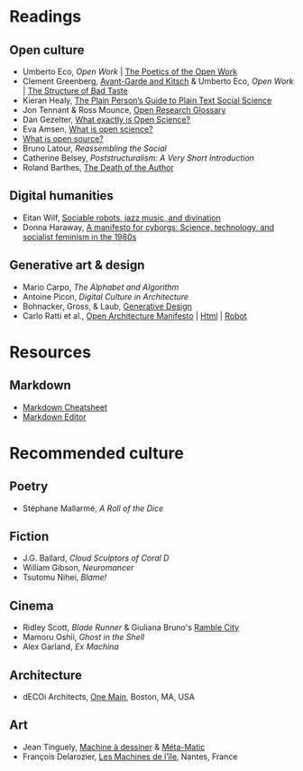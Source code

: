 
# Readings

## Open culture
* Umberto Eco, *Open Work* | [The Poetics of the Open Work](/readings/poetics-of-open-work.pdf)
* Clement Greenberg, [Avant-Garde and Kitsch](avant-garde-and-kitsch.pdf) & Umberto Eco, *Open Work* | [The Structure of Bad Taste](/readings/structure-of-bad-taste.pdf)
* Kieran Healy, [The Plain Person’s Guide to Plain Text Social Science](http://plain-text.co/)
* Jon Tennant & Ross Mounce, [Open Research Glossary](http://www.righttoresearch.org/resources/OpenResearchGlossary/)
* Dan Gezelter, [What exactly is Open Science?](http://openscience.org/what-exactly-is-open-science/)
* Eva Amsen, [What is open science?](https://blog.f1000.com/2014/11/11/what-is-open-science/)
* [What is open source?](https://opensource.com/resources/what-open-source)
* Bruno Latour, *Reassembling the Social*
* Catherine Belsey, *Poststructuralism: A Very Short Introduction*
* Roland Barthes, [The Death of the Author](http://artsites.ucsc.edu/faculty/Gustafson/FILM%20162.W10/readings/barthes.death.pdf)

## Digital humanities
* Eitan Wilf, [Sociable robots, jazz music, and divination](https://doi.org/10.1111/amet.12041)
* Donna Haraway, [A manifesto for cyborgs: Science, technology, and socialist feminism in the 1980s](https://monoskop.org/images/4/4c/Haraway_Donna_1985_A_Manifesto_for_Cyborgs_Science_Technology_and_Socialist_Feminism_in_the_1980s.pdf)

## Generative art & design
* Mario Carpo, *The Alphabet and Algorithm*
* Antoine Picon, *Digital Culture in Architecture*
* Bohnacker, Gross, & Laub, [Generative Design](http://www.generative-gestaltung.de/)
* Carlo Ratti et al., [Open Architecture Manifesto](http://senseable.mit.edu/osarc/2011_Ratti_et_al_OSArc_DOMUS.pdf) | [Html](https://www.domusweb.it/en/opinion/2011/06/15/open-source-architecture-osarc-.html) | [Robot](https://www.dezeen.com/2012/10/16/open-source-architecture-manifesto-by-walter-nicolino-and-carlo-ratti/)

# Resources

## Markdown
* [Markdown Cheatsheet](https://guides.github.com/pdfs/markdown-cheatsheet-online.pdf)
* [Markdown Editor](https://jbt.github.io/markdown-editor/)

# Recommended culture

## Poetry
* Stéphane Mallarmé, *A Roll of the Dice*

## Fiction
* J.G. Ballard, *Cloud Sculptors of Coral D*
* William Gibson, *Neuromancer*
* Tsutomu Nihei, *Blame!*

## Cinema
* Ridley Scott, *Blade Runner*
& Giuliana Bruno's [Ramble City](www.jstor.org/stable/778330)
* Mamoru Oshii, *Ghost in the Shell*
* Alex Garland, *Ex Machina*

## Architecture
* dECOi Architects, [One Main](http://www.decoi-architects.org/2011/10/onemain/), Boston, MA, USA

## Art
* Jean Tinguely, [Machine à dessiner](https://www.tinguely.ch/en/sammlung/sammlung.html?period=&material=&detail=795301f4-443e-44b7-94c9-c87f236acff8)
& [Méta-Matic](https://www.tinguely.ch/en/sammlung/sammlung.html?period=&material=&detail=ac19747d-dc9b-411a-9b88-c33b4717cfd9)
* François Delarozier, [Les Machines de l’île](https://www.lesmachines-nantes.fr/en/), Nantes, France
